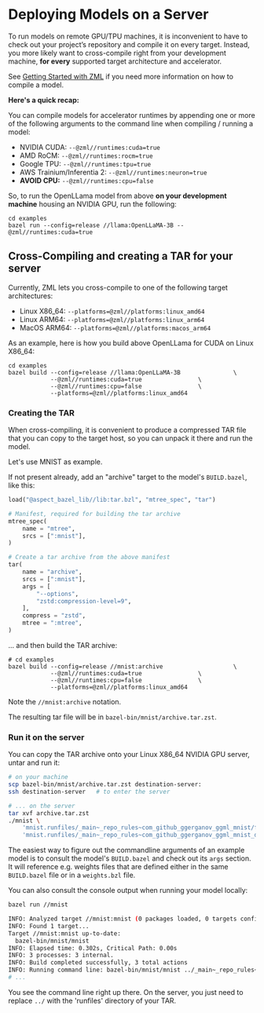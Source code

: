 
# Deploying Models on a Server

To run models on remote GPU/TPU machines, it is inconvenient to have to check
out your project’s repository and compile it on every target. Instead, you more
likely want to cross-compile right from your development machine, **for every**
supported target architecture and accelerator.

See [Getting Started with ZML](../tutorials/getting_started.md) if you need more
information on how to compile a model.

**Here's a quick recap:**

You can compile models for accelerator runtimes by appending one or more of the
following arguments to the command line when compiling / running a model:

- NVIDIA CUDA: `--@zml//runtimes:cuda=true`
- AMD RoCM: `--@zml//runtimes:rocm=true`
- Google TPU: `--@zml//runtimes:tpu=true`
- AWS Trainium/Inferentia 2: `--@zml//runtimes:neuron=true`
- **AVOID CPU:** `--@zml//runtimes:cpu=false`

So, to run the OpenLLama model from above **on your development machine**
housing an NVIDIA GPU, run the following:

```
cd examples
bazel run --config=release //llama:OpenLLaMA-3B --@zml//runtimes:cuda=true
```


## Cross-Compiling and creating a TAR for your server

Currently, ZML lets you cross-compile to one of the following target
architectures:

- Linux X86_64: `--platforms=@zml//platforms:linux_amd64`
- Linux ARM64: `--platforms=@zml//platforms:linux_arm64`
- MacOS ARM64: `--platforms=@zml//platforms:macos_arm64`

As an example, here is how you build above OpenLLama for CUDA on Linux X86_64:

```
cd examples
bazel build --config=release //llama:OpenLLaMA-3B               \
            --@zml//runtimes:cuda=true                \
            --@zml//runtimes:cpu=false                \
            --platforms=@zml//platforms:linux_amd64
```

### Creating the TAR

When cross-compiling, it is convenient to produce a compressed TAR file that
you can copy to the target host, so you can unpack it there and run the model.

Let's use MNIST as example.

If not present already, add an "archive" target to the model's `BUILD.bazel`,
like this:

```python
load("@aspect_bazel_lib//lib:tar.bzl", "mtree_spec", "tar")

# Manifest, required for building the tar archive
mtree_spec(
    name = "mtree",
    srcs = [":mnist"],
)

# Create a tar archive from the above manifest
tar(
    name = "archive",
    srcs = [":mnist"],
    args = [
        "--options",
        "zstd:compression-level=9",
    ],
    compress = "zstd",
    mtree = ":mtree",
)
```

... and then build the TAR archive:

```
# cd examples
bazel build --config=release //mnist:archive                    \
            --@zml//runtimes:cuda=true                \
            --@zml//runtimes:cpu=false                \
            --platforms=@zml//platforms:linux_amd64
```

Note the `//mnist:archive` notation.

The resulting tar file will be in `bazel-bin/mnist/archive.tar.zst`.

### Run it on the server

You can copy the TAR archive onto your Linux X86_64 NVIDIA GPU server, untar
and run it:

```bash
# on your machine
scp bazel-bin/mnist/archive.tar.zst destination-server:
ssh destination-server   # to enter the server

# ... on the server
tar xvf archive.tar.zst
./mnist \
    'mnist.runfiles/_main~_repo_rules~com_github_ggerganov_ggml_mnist/file/mnist.pt' \
    'mnist.runfiles/_main~_repo_rules~com_github_ggerganov_ggml_mnist_data/file/mnist.ylc'
```

The easiest way to figure out the commandline arguments of an example model is
to consult the model's `BUILD.bazel` and check out its `args` section. It will
reference e.g. weights files that are defined either in the same `BUILD.bazel`
file or in a `weights.bzl` file.

You can also consult the console output when running your model locally:

```bash
bazel run //mnist

INFO: Analyzed target //mnist:mnist (0 packages loaded, 0 targets configured).
INFO: Found 1 target...
Target //mnist:mnist up-to-date:
  bazel-bin/mnist/mnist
INFO: Elapsed time: 0.302s, Critical Path: 0.00s
INFO: 3 processes: 3 internal.
INFO: Build completed successfully, 3 total actions
INFO: Running command line: bazel-bin/mnist/mnist ../_main~_repo_rules~com_github_ggerganov_ggml_mnist/file/mnist.pt ../_main~_repo_rules~com_github_ggerganov_ggml_mnist_data/file/mnist.ylc
# ...
```

You see the command line right up there. On the server, you just need to replace
`../` with the 'runfiles' directory of your TAR.

